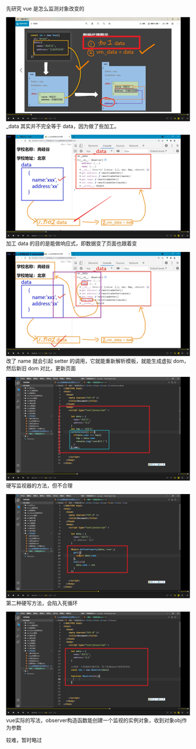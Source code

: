 先研究 vue 是怎么监测对象改变的

![](./img/2022-01-30-00-15-02.png)  
\_data 其实并不完全等于 data，因为做了些加工。

![](./img/2022-01-30-00-17-51.png)  
加工 data 的目的是能做响应式，即数据变了页面也跟着变

![](./img/2022-01-30-00-26-52.png)
改了 name 就会引起 setter 的调用，它就能重新解析模板，就能生成虚拟 dom，然后新旧 dom 对比，更新页面

![](./img/2022-01-30-00-25-59.png)  
硬写监视器的方法，但不合理      

![](./img/2022-01-30-00-29-27.png)      
第二种硬写方法，会陷入死循环

![](./img/2022-01-31-16-39-41.png)
vue实际的写法，observer构造函数能创建一个监视的实例对象，收到对象obj作为参数        

较难，暂时略过
